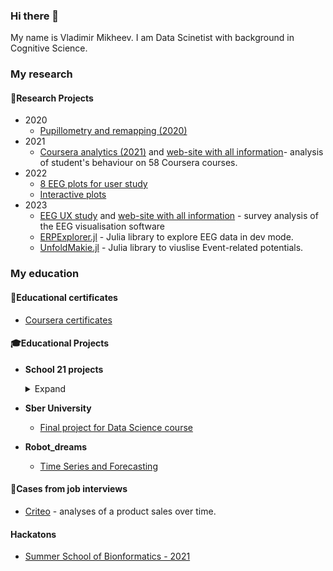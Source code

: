 ### Hi there 👋
My name is Vladimir Mikheev. I am Data Scinetist with background in Cognitive Science. 

<!--
**vladdez/vladdez** is a ✨ _special_ ✨ repository because its `README.md` (this file) appears on your GitHub profile.

Here are some ideas to get you started:

- 🔭 I’m currently working on ...
- 🌱 I’m currently learning ...
- 👯 I’m looking to collaborate on ...
- 🤔 I’m looking for help with ...
- 💬 Ask me about ...
- 📫 How to reach me: ...
- 😄 Pronouns: ...
- ⚡ Fun fact: ...
-->

### My research

#### 🔬Research Projects
- 2020
  - [Pupillometry and remapping (2020)](https://github.com/vladdez/Pupillomerty-Project)
- 2021
  - [Coursera analytics (2021)](https://github.com/vladdez/HSE_MOOC_forums_analytics) and [web-site with all information](https://vladdez.github.io/MOOC/about.html)- analysis of student's behaviour on 58 Coursera courses.
- 2022
  - [8 EEG plots for user study](https://github.com/vladdez/EEG_plots) 
  - [Interactive plots](https://github.com/vladdez/Dashboard.git)
- 2023
  - [EEG UX study](https://github.com/vladdez/Survey_analyses) and [web-site with all information](https://vladdez.github.io/Survey_analyses/about.html) - survey analysis of the EEG visualisation software
  - [ERPExplorer.jl](https://github.com/vladdez/ERPExplorer.jl) - Julia library to explore EEG data in dev mode.
  - [UnfoldMakie.jl]([https://github.com/vladdez/ERPExplorer.jl](https://github.com/unfoldtoolbox/UnfoldMakie.jl)) - Julia library to viuslise Event-related potentials.

### My education

#### 📜Educational certificates
- [Coursera certificates](https://github.com/vladdez/MOOC_certeficates)
 

#### 🎓Educational Projects


- **School 21 projects** 
  <details>
    <summary>Expand</summary>   
   
  ***C projects***:
   - [printf](https://github.com/vladdez/ft_printf) - recreation of printf function from scratch with float numbers;
   - [push_swap](https://github.com/vladdez/push_swap) - sorting stack using two sorting algorithms and additional stack;
   - [fdf](https://github.com/vladdez/fdf) - basic visualization of objects;
   - [lem_in](https://github.com/vladdez/lem-in) - several graph algorithms to put ant colony through the labyrinth without errors;
   - [corewar](https://github.com/almayor/corewar) - game of code examples in assembler;
  
  ***System administration projects***:  
   - [snow-crash](https://github.com/vladdez/snow-crash) - basic disassembling, cybersecurity and vulnerability detection of shell scripts;
   - [docker](https://github.com/vladdez/docker) - basic Docker projects.
  
   ***Cybersecurity projects***:  
  - [snow-crash](https://github.com/vladdez/snow-crash) - basic cyberattacks;
  - [rainfall](https://github.com/vladdez/rainfall) - analyses and reverse engeneering of binary files;
  
   ***Python projects***:  
   - [dslr](https://github.com/vladdez/dslr) - logistic regression from scratch;
   - [multilayer-perceptron](https://github.com/vladdez/multilayer_perceptron)  - perceptron from scratch;
   - [total-perspective-vortex](https://github.com/vladdez/total-perspective-vortex) - visualization and analysis of brain activity using mne library;
   - [Django Piscine](https://github.com/vladdez/Django-Piscine) - bunch of exercises for web-site creation using Django library.
   - [tweets](https://github.com/vladdez/tweets) - basic NLP for tweets (preprocessing and sentiment analyses).
   - [churn](https://github.com/vladdez/churn) - churn prediction with various ML methods.
  
  
  </details>

 - **Sber University** 
   - [Final project for Data Science course](https://github.com/vladdez/project_for_Sber_University)
 - **Robot_dreams** 
   - [Time Series and Forecasting](https://github.com/vladdez/RD_forscasting)


 
#### 👔Cases from job interviews

   - [Criteo](https://github.com/vladdez/Criteo_case) - analyses of a product sales over time.

#### Hackatons

   - [Summer School of Bionformatics - 2021](https://github.com/rainsummer613/biss_bar)


